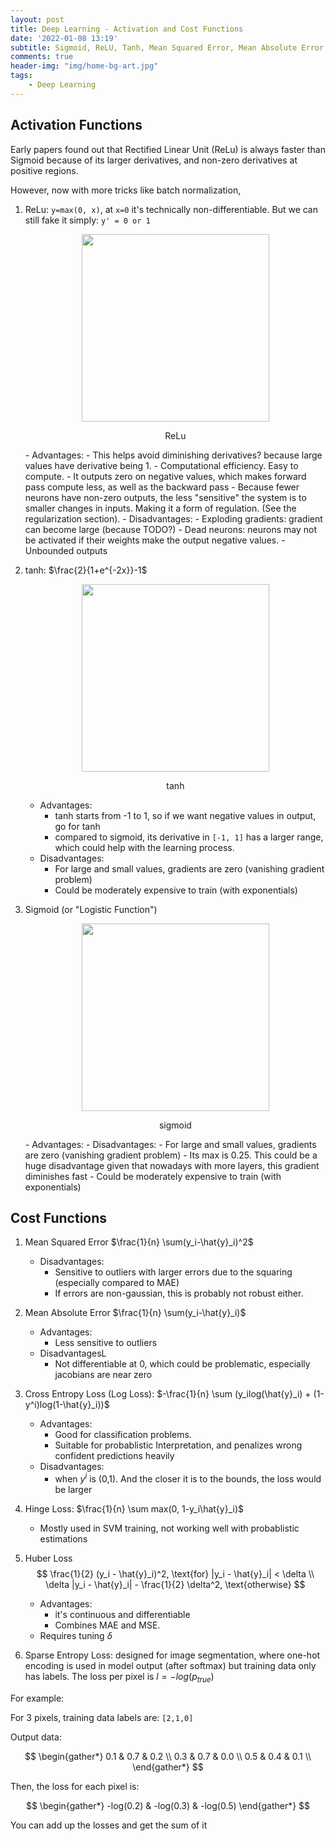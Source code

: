 ```yaml
---
layout: post
title: Deep Learning - Activation and Cost Functions
date: '2022-01-08 13:19'
subtitle: Sigmoid, ReLU, Tanh, Mean Squared Error, Mean Absolute Error, Cross Entropy Loss, Hinge Loss, Huber Loss
comments: true
header-img: "img/home-bg-art.jpg"
tags:
    - Deep Learning
---
```


## Activation Functions

Early papers found out that Rectified Linear Unit (ReLu) is always faster than Sigmoid because of its larger derivatives, and non-zero derivatives at positive regions. 

However, now with more tricks like batch normalization, 

1. ReLu: `y=max(0, x)`, at `x=0` it's technically non-differentiable. But we can still fake it simply: `y' = 0 or 1`  
    <p align="center">
    <img src="https://github.com/RicoJia/The-Dream-Robot/assets/39393023/d34a1631-c183-4a2e-b5f3-6bedc24b12a3" height="300" width="width"/>
    <figcaption align="center">ReLu</figcaption>
    </p>
    - Advantages:
        - This helps avoid diminishing derivatives? because large values have derivative being 1.
        - Computational efficiency. Easy to compute. 
        - It outputs zero on negative values, which makes forward pass compute less, as well as the backward pass
        - Because fewer neurons have non-zero outputs, the less "sensitive" the system is to smaller changes in inputs. Making it a form of regulation. (See the regularization section).
    - Disadvantages:
        - Exploding gradients: gradient can become large (because TODO?)
        - Dead neurons: neurons may not be activated if their weights make the output negative values.
        - Unbounded outputs

2. tanh: $\frac{2}{1+e^{-2x}}-1$
        <p align="center">
        <img src="https://github.com/RicoJia/The-Dream-Robot/assets/39393023/22e4e9f7-8a9e-4e3c-9601-4f778281975c" height="300" width="width"/>
        <figcaption align="center">tanh</figcaption>
        </p>
    - Advantages:
        - tanh starts from -1 to 1, so if we want negative values in output, go for tanh
        - compared to sigmoid, its derivative in `[-1, 1]` has a larger range, which could help with the learning process.
    - Disadvantages:
        - For large and small values, gradients are zero (vanishing gradient problem)
        - Could be moderately expensive to train (with exponentials)

3. Sigmoid (or "Logistic Function")
    <p align="center">
    <img src="https://github.com/RicoJia/The-Dream-Robot/assets/39393023/c552631a-861f-4c9b-a6b4-615130f53dab" height="300" width="width"/>
    <figcaption align="center">sigmoid</figcaption>
    </p>
    - Advantages:
    - Disadvantages:
        - For large and small values, gradients are zero (vanishing gradient problem)
            - Its max is 0.25. This could be a huge disadvantage given that nowadays with more layers, this gradient diminishes fast
        - Could be moderately expensive to train (with exponentials)

## Cost Functions

1. Mean Squared Error $\frac{1}{n} \sum(y_i-\hat{y}_i)^2$
    - Disadvantages:
        - Sensitive to outliers with larger errors due to the squaring (especially compared to MAE)
        - If errors are non-gaussian, this is probably not robust either.

2. Mean Absolute Error $\frac{1}{n} \sum(y_i-\hat{y}_i)$
    - Advantages:
        - Less sensitive to outliers
    - DisadvantagesL
        - Not differentiable at 0, which could be problematic, especially jacobians are near zero

3. Cross Entropy Loss (Log Loss): $-\frac{1}{n} \sum (y_ilog(\hat{y}_i) + (1-y^i)log(1-\hat{y}_i))$
    - Advantages:
        - Good for classification problems.
        - Suitable for probablistic Interpretation, and penalizes wrong confident predictions heavily
    - Disadvantages:
        - when $y^i$ is (0,1). And the closer it is to the bounds, the loss would be larger

4. Hinge Loss: $\frac{1}{n} \sum max(0, 1-y_i\hat{y}_i)$
    - Mostly used in SVM training, not working well with probablistic estimations

5. Huber Loss
    $$
    \frac{1}{2} (y_i - \hat{y}_i)^2, \text{for} |y_i - \hat{y}_i| < \delta
    \\
    \delta |y_i - \hat{y}_i| - \frac{1}{2} \delta^2, \text{otherwise}
    $$
    - Advantages:
        - it's continuous and differentiable
        - Combines MAE and MSE.
    - Requires tuning $\delta$

6. Sparse Entropy Loss: designed for image segmentation, where one-hot encoding is used in model output (after softmax) but training data only has labels. The loss per pixel is $l = -log(p_{true})$

For example: 

For 3 pixels, training data labels are: `[2,1,0]`

Output data:

$$
\begin{gather*}
0.1 & 0.7 & 0.2 \\
0.3 & 0.7 & 0.0 \\
0.5 & 0.4 & 0.1 \\
\end{gather*}
$$

Then, the loss for each pixel is:

$$
\begin{gather*}
-log(0.2) & -log(0.3) & -log(0.5)
\end{gather*}
$$

You can add up the losses and get the sum of it